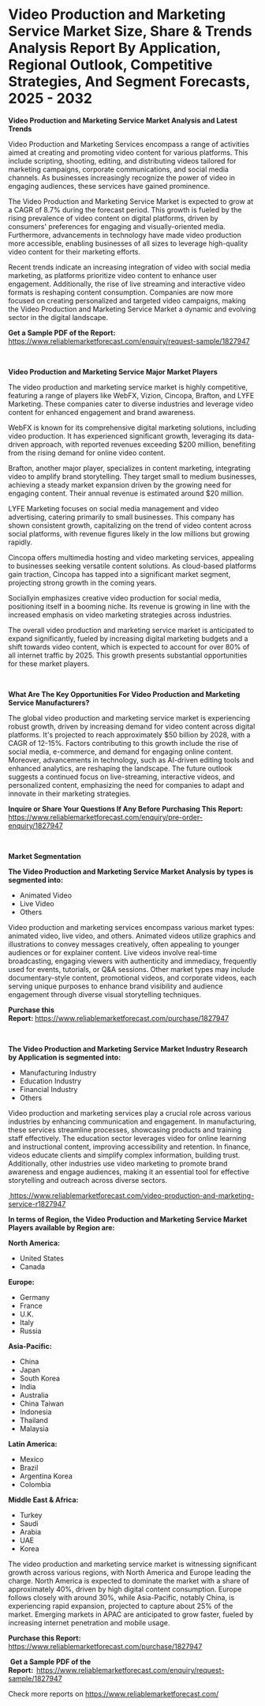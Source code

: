 <p><h1>Video Production and Marketing Service Market Size, Share & Trends Analysis Report By Application, Regional Outlook, Competitive Strategies, And Segment Forecasts, 2025 - 2032</h1></p><p><strong>Video Production and Marketing Service Market Analysis and Latest Trends</strong></p>
<p><p>Video Production and Marketing Services encompass a range of activities aimed at creating and promoting video content for various platforms. This include scripting, shooting, editing, and distributing videos tailored for marketing campaigns, corporate communications, and social media channels. As businesses increasingly recognize the power of video in engaging audiences, these services have gained prominence.</p><p>The Video Production and Marketing Service Market is expected to grow at a CAGR of 8.7% during the forecast period. This growth is fueled by the rising prevalence of video content on digital platforms, driven by consumers' preferences for engaging and visually-oriented media. Furthermore, advancements in technology have made video production more accessible, enabling businesses of all sizes to leverage high-quality video content for their marketing efforts.</p><p>Recent trends indicate an increasing integration of video with social media marketing, as platforms prioritize video content to enhance user engagement. Additionally, the rise of live streaming and interactive video formats is reshaping content consumption. Companies are now more focused on creating personalized and targeted video campaigns, making the Video Production and Marketing Service Market a dynamic and evolving sector in the digital landscape.</p></p>
<p><strong>Get a Sample PDF of the Report:&nbsp;</strong> <a href="https://www.reliablemarketforecast.com/enquiry/request-sample/1827947?utm_campaign=2603&utm_medium=2&utm_source=Github&utm_content=ia&utm_term=11032025&utm_id=video-production-and-marketing-service">https://www.reliablemarketforecast.com/enquiry/request-sample/1827947</a></p>
<p>&nbsp;</p>
<p><strong>Video Production and Marketing Service Major Market Players</strong></p>
<p><p>The video production and marketing service market is highly competitive, featuring a range of players like WebFX, Vizion, Cincopa, Brafton, and LYFE Marketing. These companies cater to diverse industries and leverage video content for enhanced engagement and brand awareness.</p><p>WebFX is known for its comprehensive digital marketing solutions, including video production. It has experienced significant growth, leveraging its data-driven approach, with reported revenues exceeding $200 million, benefiting from the rising demand for online video content.</p><p>Brafton, another major player, specializes in content marketing, integrating video to amplify brand storytelling. They target small to medium businesses, achieving a steady market expansion driven by the growing need for engaging content. Their annual revenue is estimated around $20 million.</p><p>LYFE Marketing focuses on social media management and video advertising, catering primarily to small businesses. This company has shown consistent growth, capitalizing on the trend of video content across social platforms, with revenue figures likely in the low millions but growing rapidly.</p><p>Cincopa offers multimedia hosting and video marketing services, appealing to businesses seeking versatile content solutions. As cloud-based platforms gain traction, Cincopa has tapped into a significant market segment, projecting strong growth in the coming years.</p><p>Sociallyin emphasizes creative video production for social media, positioning itself in a booming niche. Its revenue is growing in line with the increased emphasis on video marketing strategies across industries.</p><p>The overall video production and marketing service market is anticipated to expand significantly, fueled by increasing digital marketing budgets and a shift towards video content, which is expected to account for over 80% of all internet traffic by 2025. This growth presents substantial opportunities for these market players.</p></p>
<p>&nbsp;</p>
<p><strong>What Are The Key Opportunities For Video Production and Marketing Service Manufacturers?</strong></p>
<p><p>The global video production and marketing service market is experiencing robust growth, driven by increasing demand for video content across digital platforms. It's projected to reach approximately $50 billion by 2028, with a CAGR of 12-15%. Factors contributing to this growth include the rise of social media, e-commerce, and demand for engaging online content. Moreover, advancements in technology, such as AI-driven editing tools and enhanced analytics, are reshaping the landscape. The future outlook suggests a continued focus on live-streaming, interactive videos, and personalized content, emphasizing the need for companies to adapt and innovate in their marketing strategies.</p></p>
<p><strong>Inquire or Share Your Questions If Any Before Purchasing This Report:</strong> <a href="https://www.reliablemarketforecast.com/enquiry/pre-order-enquiry/1827947?utm_campaign=2603&utm_medium=2&utm_source=Github&utm_content=ia&utm_term=11032025&utm_id=video-production-and-marketing-service">https://www.reliablemarketforecast.com/enquiry/pre-order-enquiry/1827947</a></p>
<p>&nbsp;</p>
<p><strong>Market Segmentation</strong></p>
<p><strong>The Video Production and Marketing Service Market Analysis by types is segmented into:</strong></p>
<p><ul><li>Animated Video</li><li>Live Video</li><li>Others</li></ul></p>
<p><p>Video production and marketing services encompass various market types: animated video, live video, and others. Animated videos utilize graphics and illustrations to convey messages creatively, often appealing to younger audiences or for explainer content. Live videos involve real-time broadcasting, engaging viewers with authenticity and immediacy, frequently used for events, tutorials, or Q&A sessions. Other market types may include documentary-style content, promotional videos, and corporate videos, each serving unique purposes to enhance brand visibility and audience engagement through diverse visual storytelling techniques.</p></p>
<p><strong>Purchase this Report:&nbsp;</strong><a href="https://www.reliablemarketforecast.com/purchase/1827947?utm_campaign=2603&utm_medium=2&utm_source=Github&utm_content=ia&utm_term=11032025&utm_id=video-production-and-marketing-service">https://www.reliablemarketforecast.com/purchase/1827947</a></p>
<p>&nbsp;</p>
<p><strong>The Video Production and Marketing Service Market Industry Research by Application is segmented into:</strong></p>
<p><ul><li>Manufacturing Industry</li><li>Education Industry</li><li>Financial Industry</li><li>Others</li></ul></p>
<p><p>Video production and marketing services play a crucial role across various industries by enhancing communication and engagement. In manufacturing, these services streamline processes, showcasing products and training staff effectively. The education sector leverages video for online learning and instructional content, improving accessibility and retention. In finance, videos educate clients and simplify complex information, building trust. Additionally, other industries use video marketing to promote brand awareness and engage audiences, making it an essential tool for effective storytelling and outreach across diverse sectors.</p></p>
<p><a href="https://www.reliablemarketforecast.com/video-production-and-marketing-service-r1827947?utm_campaign=2603&utm_medium=2&utm_source=Github&utm_content=ia&utm_term=11032025&utm_id=video-production-and-marketing-service">&nbsp;https://www.reliablemarketforecast.com/video-production-and-marketing-service-r1827947</a></p>
<p><strong>In terms of Region, the Video Production and Marketing Service Market Players available by Region are:</strong></p>
<p>
    <p> <strong> North America: </strong>
        <ul>
            <li>United States</li>
            <li>Canada</li>
        </ul>
        </p> 
    <p> <strong> Europe: </strong>
        <ul>
            <li>Germany</li>
            <li>France</li>
            <li>U.K.</li>
            <li>Italy</li>
            <li>Russia</li>
        </ul>
        </p> 
    <p> <strong> Asia-Pacific: </strong>
        <ul>
            <li>China</li>
            <li>Japan</li>
            <li>South Korea</li>
            <li>India</li>
            <li>Australia</li>
            <li>China Taiwan</li>
            <li>Indonesia</li>
            <li>Thailand</li>
            <li>Malaysia</li>
        </ul>
        </p> 
    <p> <strong> Latin America: </strong>
        <ul>
            <li>Mexico</li>
            <li>Brazil</li>
            <li>Argentina Korea</li>
            <li>Colombia</li>
        </ul>
        </p> 
    <p> <strong> Middle East & Africa: </strong>
        <ul>
            <li>Turkey</li>
            <li>Saudi</li>
            <li>Arabia</li>
            <li>UAE</li>
            <li>Korea</li>
        </ul>
    </p>
    </p>
<p><p>The video production and marketing service market is witnessing significant growth across various regions, with North America and Europe leading the charge. North America is expected to dominate the market with a share of approximately 40%, driven by high digital content consumption. Europe follows closely with around 30%, while Asia-Pacific, notably China, is experiencing rapid expansion, projected to capture about 25% of the market. Emerging markets in APAC are anticipated to grow faster, fueled by increasing internet penetration and mobile usage.</p></p>
<p><strong>Purchase this Report: </strong><a href="https://www.reliablemarketforecast.com/purchase/1827947?utm_campaign=2603&utm_medium=2&utm_source=Github&utm_content=ia&utm_term=11032025&utm_id=video-production-and-marketing-service">https://www.reliablemarketforecast.com/purchase/1827947</a></p>
<p>&nbsp;<strong>Get a Sample PDF of the Report:&nbsp;&nbsp;</strong><a href="https://www.reliablemarketforecast.com/enquiry/request-sample/1827947?utm_campaign=2603&utm_medium=2&utm_source=Github&utm_content=ia&utm_term=11032025&utm_id=video-production-and-marketing-service">https://www.reliablemarketforecast.com/enquiry/request-sample/1827947</a></p>
<p><strong></strong></p>
<p>Check more reports on <a href="https://www.reliablemarketforecast.com/?utm_campaign=2603&utm_medium=2&utm_source=Github&utm_content=ia&utm_term=11032025&utm_id=video-production-and-marketing-service">https://www.reliablemarketforecast.com/</a></p>